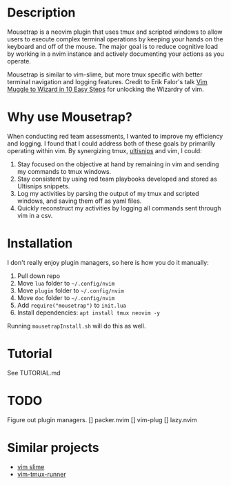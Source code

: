 # Description

Mousetrap is a neovim plugin that uses tmux and scripted windows to allow users to execute complex terminal operations by keeping your hands on the keyboard and off of the mouse.  The major goal is to reduce cognitive load by working in a nvim instance and actively documenting your actions as you operate.

Mousetrap is similar to vim-slime, but more tmux specific with better terminal navigation and logging features.  Credit to Erik Falor's talk [Vim Muggle to Wizard in 10 Easy Steps](youtube.com/watch?v=-7RSVclyOEg) for unlocking the Wizardry of vim.

# Why use Mousetrap?

When conducting red team assessments, I wanted to improve my efficiency and logging.  I found that I could address both of these goals by primarilly operating within vim.  By synergizing tmux, [ultisnips](https://github.com/SirVer/ultisnips) and vim, I could:

1) Stay focused on the objective at hand by remaining in vim and sending my commands to tmux windows.
2) Stay consistent by using red team playbooks developed and stored as Ultisnips snippets.
3) Log my activities by parsing the output of my tmux and scripted windows, and saving them off as yaml files.
4) Quickly reconstruct my activities by logging all commands sent through vim in a csv.

# Installation

I don't really enjoy plugin managers, so here is how you do it manually:

1) Pull down repo
2) Move `lua` folder to `~/.config/nvim`
3) Move `plugin` folder to `~/.config/nvim`
4) Move `doc` folder to `~/.config/nvim`
5) Add `require("mousetrap")` to `init.lua`
6) Install dependencies:  `apt install tmux neovim -y`

Running `mousetrapInstall.sh` will do this as well.

# Tutorial

See TUTORIAL.md

# TODO

Figure out plugin managers.
[] packer.nvim
[] vim-plug
[] lazy.nvim

# Similar projects

- [vim slime](https://github.com/jpalardy/vim-slime)
- [vim-tmux-runner](https://github.com/christoomey/vim-tmux-runner)
